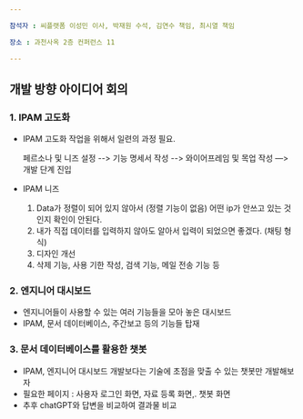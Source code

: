 ```yaml
---

참석자 : 씨플랫폼 이성민 이사, 박재원 수석, 김연수 책임, 최시열 책임

장소 : 과천사옥 2층 컨퍼런스 11

---
```


## 개발 방향 아이디어 회의

### 1. IPAM 고도화

- IPAM 고도화 작업을 위해서 일련의 과정 필요.
    
    페르소나 및 니즈 설정 --> 기능 명세서 작성  --> 와이어프레임 및 목업 작성 —> 개발 단계 진입
    
- IPAM 니즈
    1. Data가 정렬이 되어 있지 않아서 (정렬 기능이 없음) 어떤 ip가 안쓰고 있는 것인지 확인이 안된다.
    2. 내가 직접 데이터를 입력하지 않아도 알아서 입력이 되었으면 좋겠다. (채팅 형식)
    3. 디자인 개선
    4. 삭제 기능, 사용 기한 작성, 검색 기능, 메일 전송 기능 등

### 2. 엔지니어 대시보드

- 엔지니어들이 사용할 수 있는 여러 기능들을 모아 놓은 대시보드
- IPAM, 문서 데이터베이스, 주간보고 등의 기능들 탑재

### 3. 문서 데이터베이스를 활용한 챗봇

- IPAM, 엔지니어 대시보드 개발보다는 기술에 초점을 맞출 수 있는 챗봇만 개발해보자
- 필요한 페이지 : 사용자 로그인 화면, 자료 등록 화면,. 챗봇 화면
- 추후 chatGPT와 답변을 비교하여 결과물 비교